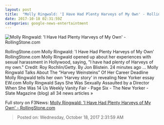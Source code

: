 ```yaml
---
layout: post
title:  "Molly Ringwald: 'I Have Had Plenty Harveys of My Own' - RollingStone.com"
date: 2017-10-18 02:31:59Z
categories: google-news-entertaintment
---
```


![Molly Ringwald: 'I Have Had Plenty Harveys of My Own' - RollingStone.com](http://img.wennermedia.com/social/gettyimages-677108514-5f3b24b9-236c-47e3-83de-d7b06015522c.jpg)

RollingStone.com Molly Ringwald: 'I Have Had Plenty Harveys of My Own' RollingStone.com Molly Ringwald opened up about her experiences with sexual harassment in Hollywood, saying, "I have had plenty of Harveys of my own." Credit: Roy Rochlin/Getty. By Jon Blistein. 24 minutes ago ... Molly Ringwald Talks About The “Harvey Weinsteins” Of Her Career Deadline Molly Ringwald tells her own 'Harvey story' in revealing New Yorker essay EW.com Molly Ringwald Says She Was Sexually Assaulted by a Director When She Was 14 Us Weekly Vanity Fair - Page Six - The New Yorker - Slate Magazine (blog) all 34 news articles »


Full story on F3News: [Molly Ringwald: 'I Have Had Plenty Harveys of My Own' - RollingStone.com](http://www.f3nws.com/n/ygbhQ)

> Posted on: Wednesday, October 18, 2017 2:31:59 AM
